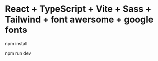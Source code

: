 # React + TypeScript + Vite + Sass + Tailwind + font awersome + google fonts

npm install

npm run dev
<!-- sass --watch src/styles/scss:src/styles/css -->

